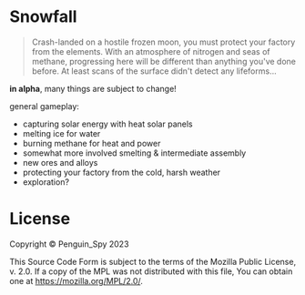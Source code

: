 # Snowfall
> Crash-landed on a hostile frozen moon, you must protect your factory from the elements. With an atmosphere of nitrogen and seas of methane, progressing here will be different than anything you've done before. At least scans of the surface didn't detect any lifeforms...

**in alpha**, many things are subject to change!  

general gameplay:
- capturing solar energy with heat solar panels
- melting ice for water
- burning methane for heat and power
- somewhat more involved smelting & intermediate assembly
- new ores and alloys
- protecting your factory from the cold, harsh weather
- exploration?


# License
Copyright © Penguin_Spy 2023  

This Source Code Form is subject to the terms of the Mozilla Public
License, v. 2.0. If a copy of the MPL was not distributed with this
file, You can obtain one at https://mozilla.org/MPL/2.0/.
